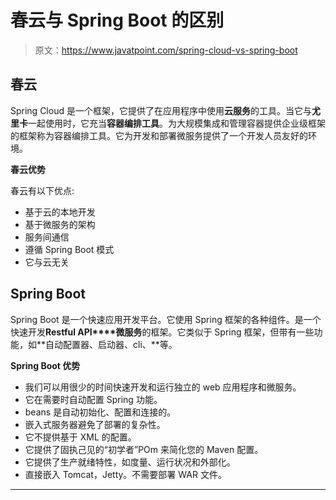 # 春云与 Spring Boot 的区别

> 原文：<https://www.javatpoint.com/spring-cloud-vs-spring-boot>

## 春云

Spring Cloud 是一个框架，它提供了在应用程序中使用**云服务**的工具。当它与**尤里卡**一起使用时，它充当**容器编排工具**。为大规模集成和管理容器提供企业级框架的框架称为容器编排工具。它为开发和部署微服务提供了一个开发人员友好的环境。

**春云优势**

春云有以下优点:

*   基于云的本地开发
*   基于微服务的架构
*   服务间通信
*   遵循 Spring Boot 模式
*   它与云无关

## Spring Boot

Spring Boot 是一个快速应用开发平台。它使用 Spring 框架的各种组件。是一个快速开发**Restful API****微服务**的框架。它类似于 Spring 框架，但带有一些功能，如**自动配置器、启动器、cli、**等。

**Spring Boot 优势**

*   我们可以用很少的时间快速开发和运行独立的 web 应用程序和微服务。
*   它在需要时自动配置 Spring 功能。
*   beans 是自动初始化、配置和连接的。
*   嵌入式服务器避免了部署的复杂性。
*   它不提供基于 XML 的配置。
*   它提供了固执己见的“初学者”POm 来简化您的 Maven 配置。
*   它提供了生产就绪特性，如度量、运行状况和外部化。
*   直接嵌入 Tomcat，Jetty。不需要部署 WAR 文件。

* * *